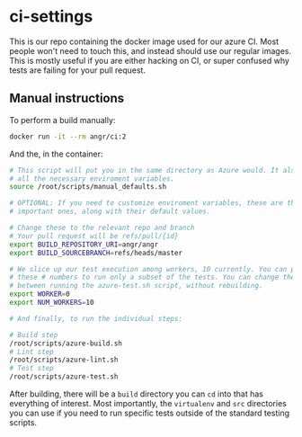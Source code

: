 # ci-settings

This is our repo containing the docker image used for our azure CI. Most people
won't need to touch this, and instead should use our regular images. This is
mostly useful if you are either hacking on CI, or super confused why tests are
failing for your pull request.

## Manual instructions

To perform a build manually:

```sh
docker run -it --rm angr/ci:2
```

And the, in the container:

```sh
# This script will put you in the same directory as Azure would. It also sets
# all the necessary enviroment variables.
source /root/scripts/manual_defaults.sh

# OPTIONAL: If you need to customize enviroment variables, these are the
# important ones, along with their default values.

# Change these to the relevant repo and branch
# Your pull request will be refs/pull/{id}
export BUILD_REPOSITORY_URI=angr/angr
export BUILD_SOURCEBRANCH=refs/heads/master

# We slice up our test execution among workers, 10 currently. You can play with
# these # numbers to run only a subset of the tests. You can change these
# between running the azure-test.sh script, without rebuilding.
export WORKER=0
export NUM_WORKERS=10

# And finally, to run the individual steps:

# Build step
/root/scripts/azure-build.sh
# Lint step
/root/scripts/azure-lint.sh
# Test step
/root/scripts/azure-test.sh
```

After building, there will be a `build` directory you can `cd` into that has
everything of interest. Most importantly, the `virtualenv` and `src` directories
you can use if you need to run specific tests outside of the standard testing
scripts.
